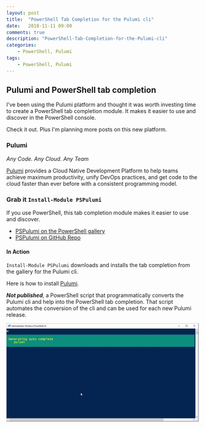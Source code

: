```yaml
---
layout: post
title:  "PowerShell Tab Completion for the Pulumi cli"
date:   2018-11-11 09:00
comments: true
description: "PowerShell-Tab-Completion-for-the-Pulumi-cli"
categories:
    - PowerShell, Pulumi
tags:
    - PowerShell, Pulumi
---
```


## Pulumi and PowerShell tab completion

I've been using the Pulumi platform and thought it was worth investing time to create a PowerShell tab completion module. It makes it easier to use and discover in the PowerShell console.

Check it out. Plus I'm planning more posts on this new platform.

### Pulumi

*Any Code. Any Cloud. Any Team*

[Pulumi](https://www.pulumi.com/) provides a Cloud Native Development Platform to help teams achieve maximum productivity, unify DevOps practices, and get code to the cloud faster than ever before with a consistent programming model.

### Grab it  `Install-Module PSPulumi`

If you use PowerShell, this tab completion module makes it easier to use and discover.

* [PSPulumi on the PowerShell gallery](https://www.powershellgallery.com/packages/PSPulumi/1.0.2)
* [PSPulumi on GitHub Repo](https://github.com/dfinke/PSPulumi)

#### In Action

`Install-Module PSPulumi` downloads and installs the tab completion from the gallery for the Pulumi cli.

Here is how to install [Pulumi](https://pulumi.io/quickstart/install.html).

***Not published***, a PowerShell script that programmatically converts the Pulumi cli and help into the PowerShell tab completion. That script automates the conversion of the cli and can be used for each new Pulumi release.

![](https://raw.githubusercontent.com/dfinke/PSPulumi/master/images/PulumiArgumentCompletion.gif)